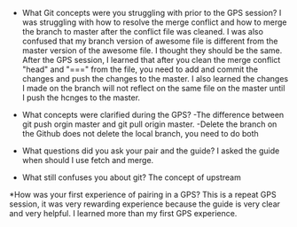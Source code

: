 * What Git concepts were you struggling with prior to the GPS session?
    I was struggling with how to resolve the merge conflict and how to merge the branch to master after the conflict file was cleaned. I was also confused that my branch version of awesome file is different from the master version of the awesome file. I thought they should be the same. After the GPS session, I learned that after you clean the merge conflict "head" and "===" from the file, you need to add and commit the changes and push the changes to the master. I also learned the changes I made on the branch will not reflect on the same file on the master until I push the hcnges to the master.

* What concepts were clarified during the GPS?
    -The difference between git push orgin master and git pull origin master. 
    -Delete the branch on the Github does not delete the local branch, you need to do both 

* What questions did you ask your pair and the guide?
    I asked the guide when should I use fetch and merge.

* What still confuses you about git?
    The concept of upstream

*How was your first experience of pairing in a GPS?
    This is a repeat GPS session, it was very rewarding experience because the guide is very clear and very helpful. I learned more than my first GPS experience.
